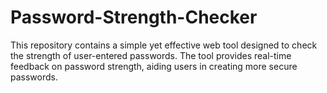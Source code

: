 # Password-Strength-Checker
This repository contains a simple yet effective web tool designed to check the strength of user-entered passwords. The tool provides real-time feedback on password strength, aiding users in creating more secure passwords.
